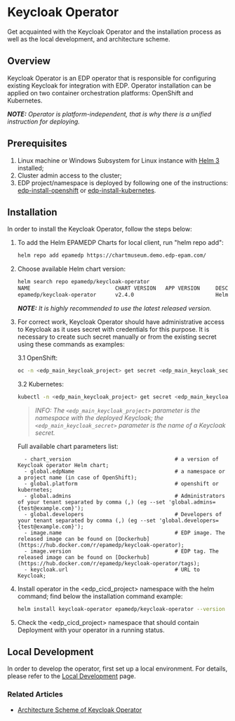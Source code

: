 # Keycloak Operator

Get acquainted with the Keycloak Operator and the installation process as well as the local development, 
and architecture scheme.

## Overview

Keycloak Operator is an EDP operator that is responsible for configuring existing Keycloak for integration with EDP. 
Operator installation can be applied on two container orchestration platforms: OpenShift and Kubernetes.

_**NOTE:** Operator is platform-independent, that is why there is a unified instruction for deploying._

## Prerequisites
1. Linux machine or Windows Subsystem for Linux instance with [Helm 3](https://helm.sh/docs/intro/install/) installed;
2. Cluster admin access to the cluster;
3. EDP project/namespace is deployed by following one of the instructions: [edp-install-openshift](https://github.com/epmd-edp/edp-install/blob/release/2.4/documentation/openshift_install_edp.md#edp-project) or [edp-install-kubernetes](https://github.com/epmd-edp/edp-install/blob/release/2.4/documentation/kubernetes_install_edp.md#edp-namespace).

## Installation
In order to install the Keycloak Operator, follow the steps below:

1. To add the Helm EPAMEDP Charts for local client, run "helm repo add":
     ```bash
     helm repo add epamedp https://chartmuseum.demo.edp-epam.com/
     ```
2. Choose available Helm chart version:
     ```bash
     helm search repo epamedp/keycloak-operator
     NAME                           CHART VERSION   APP VERSION     DESCRIPTION
     epamedp/keycloak-operator      v2.4.0                          Helm chart for Golang application/service deplo...
     ```

    _**NOTE:** It is highly recommended to use the latest released version._

3. For correct work, Keycloak Operator should have administrative access to Keycloak as it uses secret with credentials for this purpose. 
It is necessary to create such secret manually or from the existing secret using these commands as examples:  

    3.1 OpenShift:
    ```bash
    oc -n <edp_main_keycloak_project> get secret <edp_main_keycloak_secret> --export -o yaml | oc -n <edp_cicd_project> apply -f -
    ```

    3.2 Kubernetes: 
    ```bash
    kubectl -n <edp_main_keycloak_project> get secret <edp_main_keycloak_secret> --export -o yaml | kubectl -n <edp_cicd_project> apply -f -
    ```
    >_INFO: The `<edp_main_keycloak_project>` parameter is the namespace with the deployed Keycloak; the `<edp_main_keycloak_secret>` parameter is 
the name of a Keycloak secret._

   Full available chart parameters list:
   ```
     - chart_version                                 # a version of Keycloak operator Helm chart;
     - global.edpName                                # a namespace or a project name (in case of OpenShift);
     - global.platform                               # openshift or kubernetes;
     - global.admins                                 # Administrators of your tenant separated by comma (,) (eg --set 'global.admins={test@example.com}');
     - global.developers                             # Developers of your tenant separated by comma (,) (eg --set 'global.developers={test@example.com}');
     - image.name                                    # EDP image. The released image can be found on [Dockerhub](https://hub.docker.com/r/epamedp/keycloak-operator);
     - image.version                                 # EDP tag. The released image can be found on [Dockerhub](https://hub.docker.com/r/epamedp/keycloak-operator/tags);
     - keycloak.url                                  # URL to Keycloak;
   ```
4. Install operator in the <edp_cicd_project> namespace with the helm command; find below the installation command example:
    ```bash
    helm install keycloak-operator epamedp/keycloak-operator --version <chart_version> --namespace <edp_cicd_project> --set name=keycloak-operator --set global.edpName=<edp_cicd_project> --set global.platform=<platform_type> 
    ```
5. Check the <edp_cicd_project> namespace that should contain Deployment with your operator in a running status.

## Local Development
In order to develop the operator, first set up a local environment. For details, please refer to the [Local Development](documentation/local-development.md) page.

### Related Articles
* [Architecture Scheme of Keycloak Operator](documentation/arch.md)